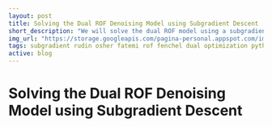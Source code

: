 ```yaml
---
layout: post
title: Solving the Dual ROF Denoising Model using Subgradient Descent
short_description: "We will solve the dual ROF model using a subgradient descent algorithm using python, numpy and scipy"
img_url: "https://storage.googleapis.com/pagina-personal.appspot.com/img_blog/dual_rof_denoising/dual_rof_denoise.png"
tags: subgradient rudin osher fatemi rof fenchel dual optimization python numpy scipy coitoolbox
active: blog
---
```

# Solving the Dual ROF Denoising Model using Subgradient Descent
